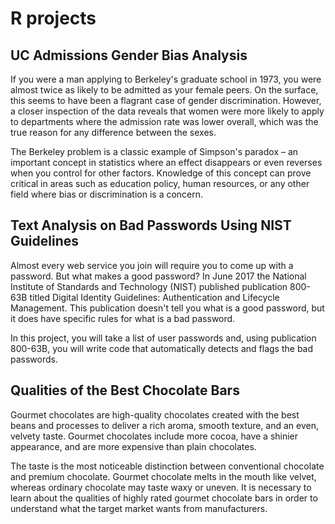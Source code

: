 # R projects
## UC Admissions Gender Bias Analysis
If you were a man applying to Berkeley's graduate school in 1973, you were almost twice as likely to be admitted as your female peers. On the surface, this seems to have been a flagrant case of gender discrimination. However, a closer inspection of the data reveals that women were more likely to apply to departments where the admission rate was lower overall, which was the true reason for any difference between the sexes.

The Berkeley problem is a classic example of Simpson's paradox – an important concept in statistics where an effect disappears or even reverses when you control for other factors. Knowledge of this concept can prove critical in areas such as education policy, human resources, or any other field where bias or discrimination is a concern.


## Text Analysis on Bad Passwords Using NIST Guidelines
Almost every web service you join will require you to come up with a password. But what makes a good password? In June 2017 the National Institute of Standards and Technology (NIST) published publication 800-63B titled Digital Identity Guidelines: Authentication and Lifecycle Management. This publication doesn't tell you what is a good password, but it does have specific rules for what is a bad password.

In this project, you will take a list of user passwords and, using publication 800-63B, you will write code that automatically detects and flags the bad passwords.

## Qualities of the Best Chocolate Bars
Gourmet chocolates are high-quality chocolates created with the best beans and processes to deliver a rich aroma, smooth texture, and an even, velvety taste. Gourmet chocolates include more cocoa, have a shinier appearance, and are more expensive than plain chocolates.

The taste is the most noticeable distinction between conventional chocolate and premium chocolate. Gourmet chocolate melts in the mouth like velvet, whereas ordinary chocolate may taste waxy or uneven. It is necessary to learn about the qualities of highly rated gourmet chocolate bars in order to understand what the target market wants from manufacturers.
